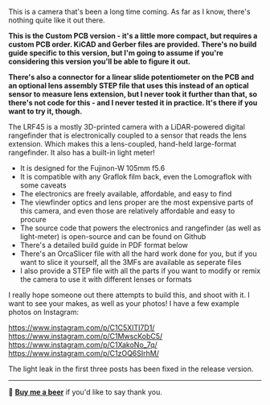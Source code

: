 This is a camera that's been a long time coming. As far as I know, there's nothing quite like it out there. 

**This is the Custom PCB version - it's a little more compact, but requires a custom PCB order. KiCAD and Gerber files are provided. There's no build guide specific to this version, but I'm going to assume if you're considering this version you'll be able to figure it out.**

**There's also a connector for a linear slide potentiometer on the PCB and an optional lens assembly STEP file that uses this instead of an optical sensor to measure lens extension, but I never took it further than that, so there's not code for this - and I never tested it in practice. It's there if you want to try it, though.** 

The LRF45 is a mostly 3D-printed camera with a LiDAR-powered digital rangefinder that is electronically coupled to a sensor that reads the lens extension. Which makes this a lens-coupled, hand-held large-format rangefinder. It also has a built-in light meter!

- It is designed for the Fujinon-W 105mm f5.6
- It is compatible with any Graflok film back, even the Lomograflok with some caveats
- The electronics are freely available, affordable, and easy to find
- The viewfinder optics and lens proper are the most expensive parts of this camera, and even those are relatively affordable and easy to procure
- The source code that powers the electronics and rangefinder (as well as light-meter) is open-source and can be found on Github
- There's a detailed build guide in PDF format below
- There's an OrcaSlicer file with all the hard work done for you, but if you want to slice it yourself, all the 3MFs are available as seperate files
- I also provide a STEP file with all the parts if you want to modify or remix the camera to use it with different lenses or formats

I really hope someone out there attempts to build this, and shoot with it. I want to see your makes, as well as your photos!
I have a few example photos on Instagram:

https://www.instagram.com/p/C1C5XITI7D1/
https://www.instagram.com/p/C1MwscKobC5/
https://www.instagram.com/p/C1XakoNo_7q/
https://www.instagram.com/p/C1zOQ6SIrhM/

The light leak in the first three posts has been fixed in the release version.

---
🍺 <strong><a href="https://paypal.me/albertcor">Buy me a beer</a></strong> if you'd like to say thank you.
